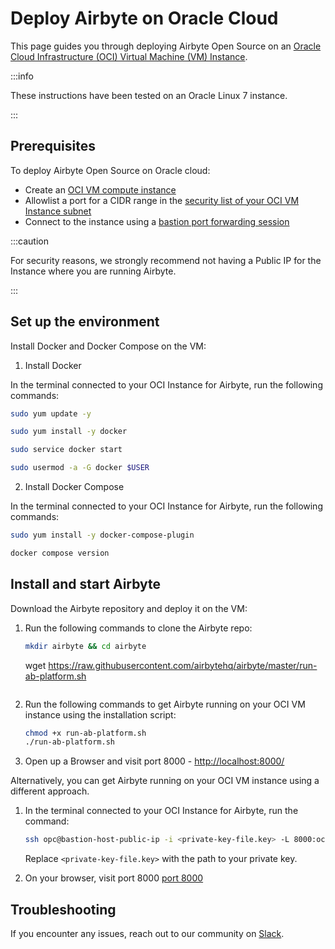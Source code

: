 # Deploy Airbyte on Oracle Cloud

This page guides you through deploying Airbyte Open Source on an [Oracle Cloud Infrastructure (OCI) Virtual Machine (VM) Instance](https://docs.oracle.com/en-us/iaas/Content/Compute/Tasks/launchinginstance.htm#Creating_an_Instance).

:::info

These instructions have been tested on an Oracle Linux 7 instance.

:::

## Prerequisites

To deploy Airbyte Open Source on Oracle cloud:

- Create an [OCI VM compute instance](https://docs.oracle.com/en-us/iaas/Content/Compute/Tasks/launchinginstance.htm#Creating_an_Instance)
- Allowlist a port for a CIDR range in the [security list of your OCI VM Instance subnet](https://docs.oracle.com/en-us/iaas/Content/Network/Concepts/securitylists.htm)
- Connect to the instance using a [bastion port forwarding session](https://docs.oracle.com/en-us/iaas/Content/Bastion/Tasks/connectingtosessions.htm#connect-port-forwarding)

:::caution

For security reasons, we strongly recommend not having a Public IP for the Instance where you are running Airbyte.

:::

## Set up the environment

Install Docker and Docker Compose on the VM:

1. Install Docker

In the terminal connected to your OCI Instance for Airbyte, run the following commands:

```bash
sudo yum update -y

sudo yum install -y docker

sudo service docker start

sudo usermod -a -G docker $USER
```

2. Install Docker Compose

In the terminal connected to your OCI Instance for Airbyte, run the following commands:

```bash
sudo yum install -y docker-compose-plugin

docker compose version
```

## Install and start Airbyte

Download the Airbyte repository and deploy it on the VM:

1. Run the following commands to clone the Airbyte repo:

   ```bash
   mkdir airbyte && cd airbyte
   ```

   wget https://raw.githubusercontent.com/airbytehq/airbyte/master/run-ab-platform.sh

   ```

   ```

2. Run the following commands to get Airbyte running on your OCI VM instance using the installation script:

   ```bash
   chmod +x run-ab-platform.sh
   ./run-ab-platform.sh
   ```

3. Open up a Browser and visit port 8000 - [http://localhost:8000/](http://localhost:8000/)

Alternatively, you can get Airbyte running on your OCI VM instance using a different approach.

1. In the terminal connected to your OCI Instance for Airbyte, run the command:

   ```bash
   ssh opc@bastion-host-public-ip -i <private-key-file.key> -L 8000:oci-private-instance-ip:8000
   ```

   Replace `<private-key-file.key>` with the path to your private key.

2. On your browser, visit port 8000 [port 8000](http://localhost:8000/)

## Troubleshooting

If you encounter any issues, reach out to our community on [Slack](https://slack.airbyte.com/).
